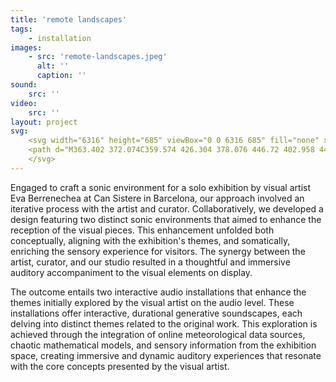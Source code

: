 ```yaml
---
title: 'remote landscapes'
tags:
    - installation
images:
    - src: 'remote-landscapes.jpeg'
      alt: ''
      caption: ''
sound:
    src: ''
video:
    src: ''
layout: project
svg:
    <svg width="6316" height="685" viewBox="0 0 6316 685" fill="none" xmlns="http://www.w3.org/2000/svg">
    <path d="M363.402 372.074C359.574 426.304 378.076 446.72 402.958 446.72C414.442 446.72 427.202 442.892 439.324 435.236L442.514 439.702C442.514 439.702 404.872 491.38 335.33 491.38C278.548 491.38 256.218 439.064 266.426 379.092C291.308 231.076 168.174 278.926 168.174 231.076C168.174 217.04 180.296 198.538 238.992 198.538C263.874 198.538 279.824 176.208 279.824 110.494C279.824 44.142 238.992 12.88 201.988 12.88C170.726 12.88 149.672 45.418 149.672 100.286V433.322C149.672 469.05 165.622 478.62 203.902 478.62V485H0.38V478.62C38.022 478.62 53.972 469.05 53.972 433.322V58.178C53.972 22.45 38.022 12.88 0.38 12.88V6.49996C0.38 6.49996 177.106 6.49996 198.798 6.49996C283.652 6.49996 381.904 49.884 381.904 127.082C381.904 204.28 309.172 213.212 253.666 208.746C209.006 204.918 207.092 254.044 251.114 266.166C328.312 286.582 369.144 296.79 363.402 372.074ZM778.182 242.56C778.182 326.776 501.29 350.382 562.538 435.874C580.402 460.756 606.56 473.516 639.098 473.516C730.97 473.516 760.318 368.884 760.318 368.884L767.336 372.074C767.336 372.074 739.902 491.38 618.044 491.38C508.946 491.38 439.404 423.752 439.404 319.758C439.404 219.592 521.068 148.774 637.822 148.774C730.97 148.774 778.182 201.728 778.182 242.56ZM540.208 386.11C572.746 345.278 695.242 322.948 695.242 218.954C695.242 185.778 681.844 154.516 642.926 154.516C585.506 154.516 532.552 209.384 532.552 319.758C532.552 344.64 535.104 366.97 540.208 386.11ZM1349.2 433.322C1349.2 469.05 1365.15 478.62 1403.43 478.62V485H1202.46V478.62C1240.74 478.62 1256.05 469.05 1256.05 433.322V275.736C1256.05 213.85 1244.57 190.244 1230.53 190.244C1186.51 190.244 1152.7 391.852 1143.13 454.376C1148.87 472.878 1165.46 478.62 1194.17 478.62V485H993.198V478.62C1031.48 478.62 1047.43 469.05 1047.43 433.322V275.736C1047.43 213.85 1035.94 190.244 1021.27 190.244C977.886 190.244 943.434 391.214 933.864 454.376C940.244 472.878 956.194 478.62 985.542 478.62V485H784.572V478.62C822.852 478.62 838.164 469.05 838.164 433.322V206.832C838.164 171.104 822.852 160.896 784.572 160.896V155.154H985.542V160.896C947.262 160.896 931.312 171.104 931.312 206.832V421.2C943.434 331.242 978.524 148.774 1060.19 148.774C1102.3 148.774 1140.58 185.14 1140.58 283.392V421.2C1152.7 331.242 1187.15 148.774 1268.81 148.774C1310.92 148.774 1349.2 185.14 1349.2 283.392V433.322ZM1589.06 148.774C1706.46 148.774 1774.08 237.456 1774.08 319.758C1774.08 418.01 1705.82 491.38 1584.6 491.38C1485.71 491.38 1397.03 401.422 1397.03 318.482C1397.03 279.564 1427.65 264.252 1449.34 264.252C1484.43 264.252 1508.04 308.274 1559.08 308.274C1587.79 308.274 1588.43 288.496 1568.01 280.202C1538.66 267.442 1461.46 248.94 1461.46 210.022C1461.46 180.036 1516.33 148.774 1589.06 148.774ZM1584.6 485C1648.4 485 1674.56 406.526 1674.56 319.758C1674.56 236.18 1650.31 154.516 1590.34 154.516C1555.89 154.516 1529.09 185.14 1529.09 216.402C1529.09 243.198 1550.15 263.614 1582.68 275.736C1631.17 294.238 1642.66 326.776 1600.55 326.776C1588.43 326.776 1572.48 324.224 1552.06 317.844C1541.21 314.016 1530.37 310.188 1520.8 310.188C1506.76 310.188 1496.55 319.758 1496.55 355.486C1496.55 405.25 1526.54 485 1584.6 485ZM1978.77 478.62C2012.58 478.62 2025.34 452.462 2025.34 452.462L2030.45 456.29C2030.45 456.29 2014.5 491.38 1947.51 491.38C1876.69 491.38 1840.32 463.946 1840.32 393.128V206.832C1840.32 171.104 1811.61 160.896 1773.97 160.896V155.154C1823.73 155.154 1870.95 126.444 1870.95 28.192H1955.16C1955.16 77.318 1911.14 136.014 1829.48 155.154H2028.53V160.896H1933.47V401.422C1933.47 458.204 1948.78 478.62 1978.77 478.62ZM2362.59 242.56C2362.59 326.776 2085.7 350.382 2146.95 435.874C2164.81 460.756 2190.97 473.516 2223.51 473.516C2315.38 473.516 2344.73 368.884 2344.73 368.884L2351.74 372.074C2351.74 372.074 2324.31 491.38 2202.45 491.38C2093.35 491.38 2023.81 423.752 2023.81 319.758C2023.81 219.592 2105.48 148.774 2222.23 148.774C2315.38 148.774 2362.59 201.728 2362.59 242.56ZM2124.62 386.11C2157.15 345.278 2279.65 322.948 2279.65 218.954C2279.65 185.778 2266.25 154.516 2227.33 154.516C2169.91 154.516 2116.96 209.384 2116.96 319.758C2116.96 344.64 2119.51 366.97 2124.62 386.11ZM2886.87 239.37C2819.24 280.202 2914.94 328.052 2914.94 400.146C2914.94 444.806 2880.49 485 2805.85 485C2742.68 485 2650.81 485 2544.9 485V479.258C2596.58 479.258 2630.4 412.268 2630.4 347.192C2630.4 262.976 2598.5 211.298 2598.5 137.928C2598.5 59.454 2653.36 0.119968 2749.06 0.119968C2844.76 0.119968 2888.15 39.676 2888.15 71.576C2888.15 130.91 2745.87 102.2 2789.26 164.724L2784.15 166.638C2724.18 99.648 2786.07 92.63 2786.07 48.608C2786.07 26.278 2770.76 6.49996 2747.79 6.49996C2712.7 6.49996 2694.2 37.762 2694.2 109.218C2694.2 192.158 2722.27 247.664 2722.27 322.31C2722.27 372.712 2688.45 458.204 2593.39 479.896C2659.11 482.448 2624.02 465.222 2730.56 465.222C2803.29 465.222 2835.19 444.806 2835.19 411.63C2835.19 372.712 2799.47 373.35 2799.47 324.862C2799.47 277.65 2884.96 235.542 2884.96 235.542L2886.87 239.37ZM3287.8 433.322C3287.8 469.05 3303.75 478.62 3342.03 478.62V485H3141.06V478.62C3178.7 478.62 3194.65 469.05 3194.65 433.322V370.798C3179.34 402.698 3127.02 491.38 3028.77 491.38C2988.58 491.38 2949.66 470.326 2949.66 432.684C2949.66 352.934 3101.5 348.468 3101.5 315.93C3101.5 290.41 3000.06 285.944 3000.06 229.8C3000.06 187.054 3073.43 152.602 3132.13 152.602C3275.04 152.602 3287.8 246.388 3287.8 288.496V433.322ZM3071.52 468.412C3096.4 468.412 3118.73 455.014 3137.87 437.15C3174.24 402.698 3194.65 354.848 3194.65 304.446V245.75C3194.65 204.28 3182.53 160.896 3135.96 160.896C3101.5 160.896 3077.26 183.226 3077.26 208.108C3077.26 255.958 3162.11 243.836 3162.11 285.306C3162.11 320.396 3042.81 359.314 3042.81 437.15C3042.81 456.29 3051.1 468.412 3071.52 468.412ZM3666.58 392.49C3666.58 444.806 3701.67 478.62 3750.8 478.62V485H3677.43C3614.27 485 3574.71 451.186 3574.71 387.386C3574.71 320.396 3632.77 267.442 3632.77 222.144C3632.77 202.366 3623.2 190.244 3609.16 190.244C3532.6 190.244 3477.1 402.06 3477.1 402.06V433.322C3477.1 469.05 3492.41 478.62 3530.69 478.62V485H3329.72V478.62C3368 478.62 3383.95 469.05 3383.95 433.322V206.832C3383.95 171.104 3368 160.896 3329.72 160.896V155.154H3530.69V160.896C3492.41 160.896 3477.1 171.104 3477.1 206.832V378.454C3493.68 317.844 3549.83 148.774 3648.72 148.774C3706.14 148.774 3732.3 177.484 3732.3 219.592C3732.3 270.632 3666.58 329.328 3666.58 392.49ZM3958.74 6.49996H4159.71V12.88C4121.43 12.88 4105.48 22.45 4105.48 58.178V128.996C4105.48 243.198 3856.66 192.796 3856.66 363.142C3856.66 402.06 3871.33 423.114 3898.76 423.114C3940.87 423.114 3972.77 323.586 4018.71 261.062C4039.76 231.714 4071.02 207.47 4089.53 207.47C4099.1 207.47 4105.48 213.85 4105.48 229.8C4105.48 257.872 4105.48 366.97 4105.48 433.322C4105.48 469.05 4121.43 478.62 4159.71 478.62V485H3958.74V478.62C3997.02 478.62 4012.33 469.05 4012.33 433.322C4012.33 396.956 4012.33 352.934 4012.33 337.622C4012.33 323.586 4010.41 316.568 4004.67 316.568C3984.89 316.568 3957.46 492.018 3851.55 492.018C3813.91 492.018 3757.13 480.534 3757.13 400.146C3757.13 230.438 4012.33 277.012 4012.33 106.028V58.178C4012.33 22.45 3997.02 12.88 3958.74 12.88V6.49996ZM4272.87 209.384C4272.87 297.428 4461.08 308.274 4461.08 405.888C4461.08 469.688 4381.96 491.38 4307.96 491.38C4230.76 491.38 4180.36 475.43 4180.36 433.322C4180.36 393.128 4238.41 355.486 4174.61 333.156V328.052C4174.61 328.052 4291.37 345.278 4291.37 389.3C4291.37 416.096 4269.04 428.856 4269.04 457.566C4269.04 471.602 4286.9 485 4309.87 485C4354.53 485 4367.93 455.014 4367.93 434.598C4367.93 327.414 4179.72 319.758 4179.72 229.162C4179.72 170.466 4258.19 148.774 4342.41 148.774C4411.95 148.774 4448.32 169.19 4448.32 194.072C4448.32 229.8 4378.14 243.836 4318.8 243.836V237.456C4339.86 237.456 4355.17 222.782 4355.17 195.348C4355.17 174.294 4341.77 154.516 4316.25 154.516C4285.63 154.516 4272.87 182.588 4272.87 209.384ZM4831.09 242.56C4831.09 306.36 4651.17 325.5 4725.82 382.282L4723.9 387.386C4723.9 387.386 4664.57 366.97 4664.57 321.034C4664.57 264.252 4760.91 261.7 4760.91 207.47C4760.91 181.312 4734.75 154.516 4696.47 154.516C4638.41 154.516 4586.09 209.384 4586.09 319.758C4586.09 417.372 4624.37 473.516 4692.64 473.516C4783.87 473.516 4813.22 368.884 4813.22 368.884L4820.24 372.074C4820.24 372.074 4792.81 491.38 4670.95 491.38C4561.85 491.38 4492.95 423.752 4492.95 319.758C4492.95 219.592 4573.97 148.774 4690.73 148.774C4783.87 148.774 4831.09 201.728 4831.09 242.56ZM5175.01 433.322C5175.01 469.05 5190.96 478.62 5229.24 478.62V485H5028.27V478.62C5065.91 478.62 5081.86 469.05 5081.86 433.322V370.798C5066.55 402.698 5014.23 491.38 4915.98 491.38C4875.79 491.38 4836.87 470.326 4836.87 432.684C4836.87 352.934 4988.71 348.468 4988.71 315.93C4988.71 290.41 4887.27 285.944 4887.27 229.8C4887.27 187.054 4960.64 152.602 5019.34 152.602C5162.25 152.602 5175.01 246.388 5175.01 288.496V433.322ZM4958.73 468.412C4983.61 468.412 5005.94 455.014 5025.08 437.15C5061.44 402.698 5081.86 354.848 5081.86 304.446V245.75C5081.86 204.28 5069.74 160.896 5023.16 160.896C4988.71 160.896 4964.47 183.226 4964.47 208.108C4964.47 255.958 5049.32 243.836 5049.32 285.306C5049.32 320.396 4930.02 359.314 4930.02 437.15C4930.02 456.29 4938.31 468.412 4958.73 468.412ZM5530.67 155.154C5583.63 155.154 5625.1 192.796 5625.1 272.546C5625.1 391.214 5527.48 485 5369.9 485V632.378C5369.9 668.106 5385.85 677.676 5424.13 677.676V684.056H5223.16V677.676C5261.44 677.676 5276.75 668.106 5276.75 632.378V206.832C5276.75 171.104 5261.44 160.896 5223.16 160.896V155.154H5424.13V160.896C5385.85 160.896 5369.9 171.104 5369.9 206.832V362.504C5383.3 294.876 5423.49 155.154 5530.67 155.154ZM5413.28 474.154C5493.67 455.014 5525.57 382.92 5525.57 312.102C5525.57 261.7 5512.17 224.058 5472.62 224.058C5403.07 224.058 5372.45 387.386 5369.9 401.422V445.444C5369.9 472.878 5380.74 478.62 5413.28 474.154ZM5995.58 242.56C5995.58 326.776 5718.68 350.382 5779.93 435.874C5797.8 460.756 5823.95 473.516 5856.49 473.516C5948.36 473.516 5977.71 368.884 5977.71 368.884L5984.73 372.074C5984.73 372.074 5957.3 491.38 5835.44 491.38C5726.34 491.38 5656.8 423.752 5656.8 319.758C5656.8 219.592 5738.46 148.774 5855.22 148.774C5948.36 148.774 5995.58 201.728 5995.58 242.56ZM5757.6 386.11C5790.14 345.278 5912.64 322.948 5912.64 218.954C5912.64 185.778 5899.24 154.516 5860.32 154.516C5802.9 154.516 5749.95 209.384 5749.95 319.758C5749.95 344.64 5752.5 366.97 5757.6 386.11ZM6127.68 209.384C6127.68 297.428 6315.89 308.274 6315.89 405.888C6315.89 469.688 6236.78 491.38 6162.77 491.38C6085.57 491.38 6035.17 475.43 6035.17 433.322C6035.17 393.128 6093.23 355.486 6029.43 333.156V328.052C6029.43 328.052 6146.18 345.278 6146.18 389.3C6146.18 416.096 6123.85 428.856 6123.85 457.566C6123.85 471.602 6141.71 485 6164.68 485C6209.34 485 6222.74 455.014 6222.74 434.598C6222.74 327.414 6034.53 319.758 6034.53 229.162C6034.53 170.466 6113 148.774 6197.22 148.774C6266.76 148.774 6303.13 169.19 6303.13 194.072C6303.13 229.8 6232.95 243.836 6173.61 243.836V237.456C6194.67 237.456 6209.98 222.782 6209.98 195.348C6209.98 174.294 6196.58 154.516 6171.06 154.516C6140.44 154.516 6127.68 182.588 6127.68 209.384Z" />
    </svg>
---
```


Engaged to craft a sonic environment for a solo exhibition by visual artist Eva Berrenechea at Can Sistere in Barcelona, our approach involved an iterative process with the artist and curator. Collaboratively, we developed a design featuring two distinct sonic environments that aimed to enhance the reception of the visual pieces. This enhancement unfolded both conceptually, aligning with the exhibition's themes, and somatically, enriching the sensory experience for visitors. The synergy between the artist, curator, and our studio resulted in a thoughtful and immersive auditory accompaniment to the visual elements on display.

The outcome entails two interactive audio installations that enhance the themes initially explored by the visual artist on the audio level. These installations offer interactive, durational generative soundscapes, each delving into distinct themes related to the original work. This exploration is achieved through the integration of online meteorological data sources, chaotic mathematical models, and sensory information from the exhibition space, creating immersive and dynamic auditory experiences that resonate with the core concepts presented by the visual artist.

